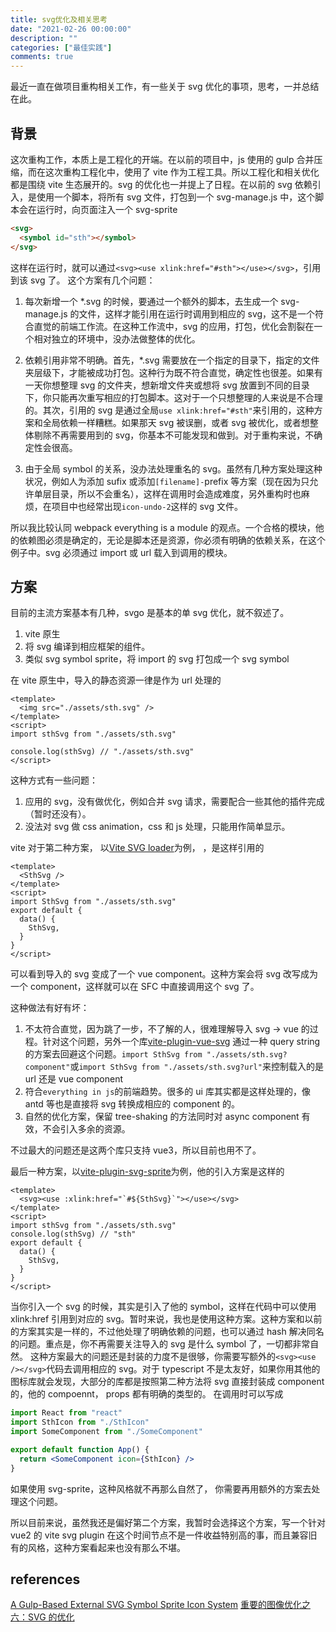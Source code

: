 ```yaml
---
title: svg优化及相关思考
date: "2021-02-26 00:00:00"
description: ""
categories: ["最佳实践"]
comments: true
---
```


最近一直在做项目重构相关工作，有一些关于 svg 优化的事项，思考，一并总结在此。

## 背景

这次重构工作，本质上是工程化的开端。在以前的项目中，js 使用的 gulp 合并压缩，而在这次重构工程化中，使用了 vite 作为工程工具。所以工程化和相关优化都是围绕 vite 生态展开的。svg 的优化也一并提上了日程。在以前的 svg 依赖引入，是使用一个脚本，将所有 svg 文件，打包到一个 svg-manage.js 中，这个脚本会在运行时，向页面注入一个 svg-sprite

```html
<svg>
  <symbol id="sth"></symbol>
</svg>
```

这样在运行时，就可以通过`<svg><use xlink:href="#sth"></use></svg>`，引用到该 svg 了。
这个方案有几个问题：

1. 每次新增一个 \*.svg 的时候，要通过一个额外的脚本，去生成一个 svg-manage.js 的文件，这样才能引用在运行时调用到相应的 svg，这不是一个符合直觉的前端工作流。在这种工作流中，svg 的应用，打包，优化会割裂在一个相对独立的环境中，没办法做整体的优化。

2. 依赖引用非常不明确。首先，\*.svg 需要放在一个指定的目录下，指定的文件夹层级下，才能被成功打包。这种行为既不符合直觉，确定性也很差。如果有一天你想整理 svg 的文件夹，想新增文件夹或想将 svg 放置到不同的目录下，你只能再次重写相应的打包脚本。这对于一个只想整理的人来说是不合理的。其次，引用的 svg 是通过全局`use xlink:href="#sth"`来引用的，这种方案和全局依赖一样糟糕。如果那天 svg 被误删，或者 svg 被优化，或者想整体剔除不再需要用到的 svg，你基本不可能发现和做到。对于重构来说，不确定性会很高。

3. 由于全局 symbol 的关系，没办法处理重名的 svg。虽然有几种方案处理这种状况，例如人为添加 sufix 或添加`[filename]-`prefix 等方案（现在因为只允许单层目录，所以不会重名），这样在调用时会造成难度，另外重构时也麻烦，在项目中也经常出现`icon-undo-2`这样的 svg 文件。

所以我比较认同 webpack everything is a module 的观点。一个合格的模块，他的依赖图必须是确定的，无论是脚本还是资源，你必须有明确的依赖关系，在这个例子中。svg 必须通过 import 或 url 载入到调用的模块。

## 方案

目前的主流方案基本有几种，svgo 是基本的单 svg 优化，就不叙述了。

1. vite 原生
2. 将 svg 编译到相应框架的组件。
3. 类似 svg symbol sprite，将 import 的 svg 打包成一个 svg symbol

在 vite 原生中，导入的静态资源一律是作为 url 处理的

```vue
<template>
  <img src="./assets/sth.svg" />
</template>
<script>
import sthSvg from "./assets/sth.svg"

console.log(sthSvg) // "./assets/sth.svg"
</script>
```

这种方式有一些问题：

1. 应用的 svg，没有做优化，例如合并 svg 请求，需要配合一些其他的插件完成（暂时还没有）。
2. 没法对 svg 做 css animation，css 和 js 处理，只能用作简单显示。

vite 对于第二种方案， 以[Vite SVG loader](https://github.com/jpkleemans/vite-svg-loader)为例， ，是这样引用的

```vue
<template>
  <SthSvg />
</template>
<script>
import SthSvg from "./assets/sth.svg"
export default {
  data() {
    SthSvg,
  }
}
</script>
```

可以看到导入的 svg 变成了一个 vue component。这种方案会将 svg 改写成为一个 component，这样就可以在 SFC 中直接调用这个 svg 了。

这种做法有好有坏：

1. 不太符合直觉，因为跳了一步，不了解的人，很难理解导入 svg -> vue 的过程。针对这个问题，另外一个库[vite-plugin-vue-svg](https://github.com/visualfanatic/vite-svg/tree/master/packages/vite-plugin-vue-svg) 通过一种 query string 的方案去回避这个问题。`import SthSvg from "./assets/sth.svg?component"`或`import SthSvg from "./assets/sth.svg?url"`来控制载入的是 url 还是 vue component
2. 符合`everything in js`的前端趋势。很多的 ui 库其实都是这样处理的，像 antd 等也是直接将 svg 转换成相应的 component 的。
3. 自然的优化方案，保留 tree-shaking 的方法同时对 async component 有效，不会引入多余的资源。

不过最大的问题还是这两个库只支持 vue3，所以目前也用不了。

最后一种方案，以[vite-plugin-svg-sprite](https://github.com/meowtec/vite-plugin-svg-sprite)为例，他的引入方案是这样的

```vue
<template>
  <svg><use :xlink:href="`#${SthSvg}`"></use></svg>
</template>
<script>
import sthSvg from "./assets/sth.svg"
console.log(sthSvg) // "sth"
export default {
  data() {
    SthSvg,
  }
}
</script>
```

当你引入一个 svg 的时候，其实是引入了他的 symbol，这样在代码中可以使用 xlink:href 引用到对应的 svg。暂时来说，我也是使用这种方案。这种方案和以前的方案其实是一样的，不过他处理了明确依赖的问题，也可以通过 hash 解决同名的问题。重点是，你不再需要关注导入的 svg 是什么 symbol 了，一切都非常自然。
这种方案最大的问题还是封装的力度不是很够，你需要写额外的`<svg><use /></svg>`代码去调用相应的 svg。对于 typescript 不是太友好，如果你用其他的图标库就会发现，大部分的库都是按照第二种方法将 svg 直接封装成 component 的，他的 compoennt， props 都有明确的类型的。
在调用时可以写成

```jsx
import React from "react"
import SthIcon from "./SthIcon"
import SomeComponent from "./SomeComponent"

export default function App() {
  return <SomeComponent icon={SthIcon} />
}
```

如果使用 svg-sprite，这种风格就不再那么自然了， 你需要再用额外的方案去处理这个问题。

所以目前来说，虽然我还是偏好第二个方案，我暂时会选择这个方案，写一个针对 vue2 的 vite svg plugin 在这个时间节点不是一件收益特别高的事，而且兼容旧有的风格，这种方案看起来也没有那么不堪。

## references

[A Gulp-Based External SVG Symbol Sprite Icon System](https://una.im/svg-icons/)
[重要的图像优化之六：SVG 的优化](https://www.jianshu.com/p/cb1a64cbcf4e)
